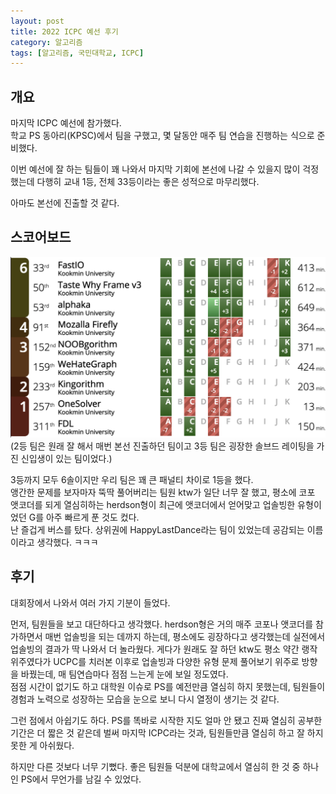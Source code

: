 ```yaml
---
layout: post
title: 2022 ICPC 예선 후기
category: 알고리즘
tags: [알고리즘, 국민대학교, ICPC]
---
```


## 개요

마지막 ICPC 예선에 참가했다.  
학교 PS 동아리(KPSC)에서 팀을 구했고, 몇 달동안 매주 팀 연습을 진행하는 식으로 준비했다.  

이번 예선에 잘 하는 팀들이 꽤 나와서 마지막 기회에 본선에 나갈 수 있을지 많이 걱정했는데 다행히 교내 1등, 전체 33등이라는 좋은 성적으로 마무리했다.  

아마도 본선에 진출할 것 같다.

## 스코어보드

![ICPC 스코어보드](/assets/img/posts/ICPC.png)  
(2등 팀은 원래 잘 해서 매번 본선 진출하던 팀이고 3등 팀은 굉장한 솔브드 레이팅을 가진 신입생이 있는 팀이었다.)  

3등까지 모두 6솔이지만 우리 팀은 꽤 큰 패널티 차이로 1등을 했다.  
앵간한 문제를 보자마자 뚝딱 풀어버리는 팀원 ktw가 일단 너무 잘 했고, 평소에 코포 앳코더를 되게 열심히하는 herdson형이 최근에 앳코더에서 얻어맞고 업솔빙한 유형이었던 G를 아주 빠르게 푼 것도 컸다.  
난 즐겁게 버스를 탔다. 상위권에 HappyLastDance라는 팀이 있었는데 공감되는 이름이라고 생각했다. ㅋㅋㅋ  

## 후기

대회장에서 나와서 여러 가지 기분이 들었다.  

먼저, 팀원들을 보고 대단하다고 생각했다. herdson형은 거의 매주 코포나 앳코더를 참가하면서 매번 업솔빙을 되는 데까지 하는데, 평소에도 굉장하다고 생각했는데 실전에서 업솔빙의 결과가 딱 나와서 더 놀라웠다. 게다가 원래도 잘 하던 ktw도 평소 약간 랭작 위주였다가 UCPC를 치러본 이후로 업솔빙과 다양한 유형 문제 풀어보기 위주로 방향을 바꿨는데, 매 팀연습마다 점점 느는게 눈에 보일 정도였다.  
점점 시간이 없기도 하고 대학원 이슈로 PS를 예전만큼 열심히 하지 못했는데, 팀원들이 경험과 노력으로 성장하는 모습을 눈으로 보니 다시 열정이 생기는 것 같다.  

그런 점에서 아쉽기도 하다. PS를 똑바로 시작한 지도 얼마 안 됐고 진짜 열심히 공부한 기간은 더 짧은 것 같은데 벌써 마지막 ICPC라는 것과, 팀원들만큼 열심히 하고 잘 하지 못한 게 아쉬웠다.  

하지만 다른 것보다 너무 기뻤다. 좋은 팀원들 덕분에 대학교에서 열심히 한 것 중 하나인 PS에서 무언가를 남길 수 있었다.
